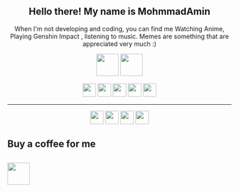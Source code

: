 
<h2 align="center">Hello there! My name is MohmmadAmin</h2>


<p align="center">When I'm not developing and coding, you can find me Watching Anime, Playing Genshin Impact , listening to music. Memes are something that are appreciated very much :) </p>

<p align="center">
<a href="https://t.me/Yamete_Kudasai_Oni_Chan"><img src="https://simpleicons.org/icons/telegram.svg" width=50></a>
<a href="https://github.com/YameteKudasaiOniChan"><img src="https://simpleicons.org/icons/github.svg" width=50></a>
</p>
<p align="center">
<img src="https://simpleicons.org/icons/python.svg" width=30>
<img src="https://simpleicons.org/icons/csharp.svg" width=30>
<img src="https://simpleicons.org/icons/unity.svg" width=30>
<img src="https://simpleicons.org/icons/html5.svg" width=30>
<img src="https://simpleicons.org/icons/css3.svg" width=30>
</p>
<hr>
<p align="center">
<img src="https://simpleicons.org/icons/python.svg" width=30>
<img src="https://simpleicons.org/icons/csharp.svg" width=30>
<img src="https://simpleicons.org/icons/html5.svg" width=30>
<img src="https://simpleicons.org/icons/css3.svg" width=30>
</p>

<p align="center">
<h2> Buy a coffee for me <h2>
<img src="https://simpleicons.org/icons/buymeacoffee.svg" width=50> </p>
